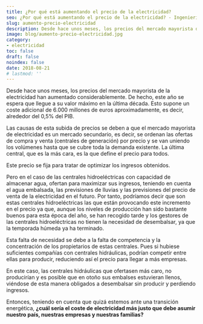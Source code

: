 ```yaml
---
title: ¿Por qué está aumentando el precio de la electricidad?
seo: ¿Por qué está aumentando el precio de la electricidad? - Ingeniería Solvent
slug: aumento-precio-electricidad
description: Desde hace unos meses, los precios del mercado mayorista de la electricidad han aumentado considerablemente. De hecho, este año se espera que llegue a su
image: blog/aumento-precio-electricidad.jpg
category:
- electricidad
toc: false
draft: false
noindex: false
date: 2018-08-21
# lastmod: ''
---
```

Desde hace unos meses, los precios del mercado mayorista de la electricidad han aumentado considerablemente. De hecho, este año se espera que llegue a su valor máximo en la última década. Esto supone un coste adicional de 6.000 millones de euros aproximadamente, es decir, alrededor del 0,5% del PIB.

Las causas de esta subida de precios se deben a que el mercado mayorista de electricidad es un mercado secundario, es decir, se ordenan las ofertas de compra y venta (centrales de generación) por precio y se van uniendo los volúmenes hasta que se cubre toda la demanda existente. La última central, que es la más cara, es la que define el precio para todos.

Este precio se fija para tratar de optimizar los ingresos obtenidos.

Pero en el caso de las centrales hidroeléctricas con capacidad de almacenar agua, ofertan para maximizar sus ingresos, teniendo en cuenta el agua embalsada, las previsiones de lluvias y las previsiones del precio de venta de la electricidad en el futuro. Por tanto, podríamos decir que son estas centrales hidroeléctricas las que están provocando este incremento en el precio ya que, aunque los niveles de producción han sido bastante buenos para esta época del año, se han recogido tarde y los gestores de las centrales hidroeléctricas no tienen la necesidad de desembalsar, ya que la temporada húmeda ya ha terminado.

Esta falta de necesidad se debe a la falta de competencia y la concentración de los propietarios de estas centrales. Pues si hubiese suficientes compañías con centrales hidráulicas, podrían competir entre ellas para producir, reduciendo así el precio para llegar a más empresas.

En este caso, las centrales hidráulicas que ofertasen más caro, no producirían y es posible que en otoño sus embalses estuvieran llenos, viéndose de esta manera obligados a desembalsar sin producir y perdiendo ingresos.

Entonces, teniendo en cuenta que quizá estemos ante una transición energética, **¿cuál sería el coste de electricidad más justo que debe asumir nuestro país, nuestras empresas y nuestras familias?**
